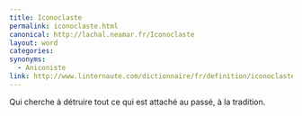 ```yaml
---
title: Iconoclaste
permalink: iconoclaste.html
canonical: http://lachal.neamar.fr/Iconoclaste
layout: word
categories:
synonyms:
  - Aniconiste
link: http://www.linternaute.com/dictionnaire/fr/definition/iconoclaste/
---
```


Qui cherche à détruire tout ce qui est attaché au passé, à la tradition.


